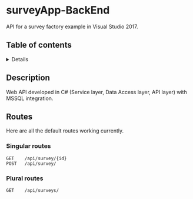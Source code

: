 # surveyApp-BackEnd
API for a survey factory example in Visual Studio 2017.

## Table of contents
<details>
<!-- toc -->

- [Description](#description)
- [Routes](#routes)
- [Install](#install)

</details>

## Description

Web API developed in C# (Service layer, Data Access layer, API layer) with MSSQL integration.


## Routes

Here are all the default routes working currently.

### Singular routes

```
GET    /api/survey/{id}
POST   /api/survey/
```
### Plural routes

```
GET    /api/surveys/
```
